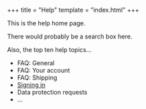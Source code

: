 +++
title = "Help"
template = "index.html"
+++

This is the help home page.

There would probably be a search box here.

Also, the top ten help topics...

* FAQ: General
* FAQ: Your account
* FAQ: Shipping
* [Signing in](sign-in/)
* Data protection requests
* ...

